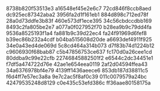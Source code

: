 8738b820f53513e3
a16548ef45e2e6c7
72cd846f8ccb8aed
dc925ec87342aba2
3956fa2d1f161eb1
884d898c712ed78f
28a0d73ddfe3b83f
460e573df1ece395
34c56cbdccdbb169
8493c2fa805be2e7
a077a0f027952f70
b28ea9b9c79dd4fa
9536a8525193f1a4
fa881b9c39d22ec4
fa24f91969d6fef8
b39ec86b232a4cdf
b04ba515608d20de
a6693def4911f925
34e0a43ed4de069d
5c8cd464a314b073
d7f83b74d1224b12
c9606930f68bab87
c5b47856753ce637
fc170d0a26cee1cd
80ddba9c99e22cfb
22746845882501f2
e6544c2dc34451e1
f7df5a474722d76e
42ae1e654eea0119
2af2d04594ffea43
34a6376978bf4e79
4139ff1436aeece6
853db187d38811c5
f6d4ff7e57ec3a8a
9e7c2ac5f8af0c39
011c0079579a24bc
42479535248d8129
c0e435c53efd386c
ff36aae80158175a

